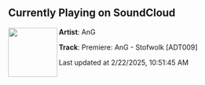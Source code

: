 ## Currently Playing on SoundCloud

[<img align="left" width="100" src="https://i1.sndcdn.com/artworks-fuccw9ESeAuWl9Rl-8WHSGw-t500x500.jpg">](https://soundcloud.com/selected-berlin/premiere-ang-stofwolk-adt009?in=alu-rsa/sets/premiere-ang-zero-sugar-dance)

**Artist**: AnG 

**Track**: Premiere: AnG - Stofwolk [ADT009]

Last updated at 2/22/2025, 10:51:45 AM
